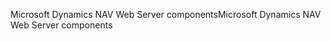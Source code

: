 <span data-ttu-id="5a816-101">Microsoft Dynamics NAV Web Server components</span><span class="sxs-lookup"><span data-stu-id="5a816-101">Microsoft Dynamics NAV Web Server components</span></span>